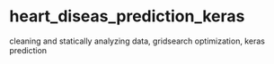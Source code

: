 # heart_diseas_prediction_keras
cleaning and statically analyzing data, gridsearch optimization, keras prediction
